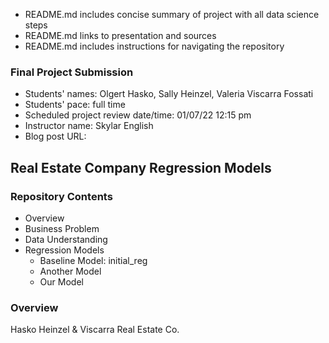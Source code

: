 - README.md includes concise summary of project with all data science steps
- README.md links to presentation and sources
- README.md includes instructions for navigating the repository
### Final Project Submission
- Students' names: Olgert Hasko, Sally Heinzel, Valeria Viscarra Fossati
- Students' pace: full time
- Scheduled project review date/time: 01/07/22 12:15 pm
- Instructor name: Skylar English
- Blog post URL:

## Real Estate Company Regression Models

### Repository Contents
- Overview 
- Business Problem
- Data Understanding
- Regression Models
  -  Baseline Model: initial_reg
  -  Another Model
  -  Our Model

### Overview
Hasko Heinzel & Viscarra Real Estate Co. 
